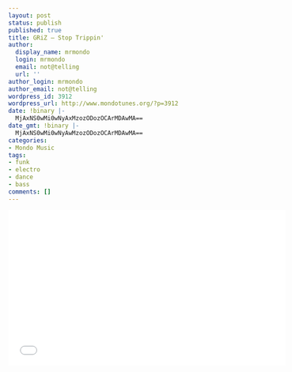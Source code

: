 ```yaml
---
layout: post
status: publish
published: true
title: GRiZ – Stop Trippin'
author:
  display_name: mrmondo
  login: mrmondo
  email: not@telling
  url: ''
author_login: mrmondo
author_email: not@telling
wordpress_id: 3912
wordpress_url: http://www.mondotunes.org/?p=3912
date: !binary |-
  MjAxNS0wMi0wNyAxMzozODozOCArMDAwMA==
date_gmt: !binary |-
  MjAxNS0wMi0wNyAwMzozODozOCArMDAwMA==
categories:
- Mondo Music
tags:
- funk
- electro
- dance
- bass
comments: []
---
```

<iframe width="560" height="315" src="//www.youtube.com/embed/p8P28RXa3zY" frameborder="0"> </iframe>
